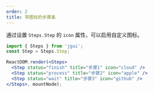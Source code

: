 ```yaml
---
order: 2
title: 带图标的步骤条
---
```


通过设置 `Steps.Step` 的 `icon` 属性，可以启用自定义图标。

````jsx
import { Steps } from 'jgui';
const Step = Steps.Step;

ReactDOM.render(<Steps>
  <Step status="finish" title="步骤1" icon="cloud" />
  <Step status="process" title="步骤2" icon="apple" />
  <Step status="wait" title="步骤3" icon="github" />
</Steps>, mountNode);
````
